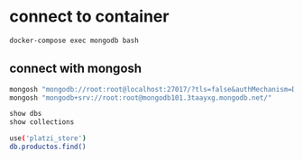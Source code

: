 # connect to container
```sh
docker-compose exec mongodb bash
```
## connect with mongosh
```sh
mongosh "mongodb://root:root@localhost:27017/?tls=false&authMechanism=DEFAULT"
mongosh "mongodb+srv://root:root@mongodb101.3taayxg.mongodb.net/"
```

```sh
show dbs
show collections
```

```sh
use('platzi_store')
db.productos.find()
```

